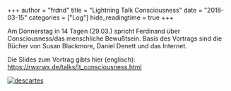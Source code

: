 +++
author = "frdnd"
title = "Lightning Talk Consciousness"
date = "2018-03-15"
categories = ["Log"]
hide_readingtime = true
+++

Am Donnerstag in 14 Tagen (29.03.) spricht Ferdinand über Consciousness/das menschliche Bewußtsein. Basis des Vortrags sind die Bücher von Susan Blackmore, Daniel Denett und das Internet. 

Die Slides zum Vortrag gibts hier (englisch):
https://rwxrwx.de/talks/lt_consciousness.html

[![descartes](/uploads/2018/03/descartes.jpg)](/uploads/2018/03/descartes.jpg)
